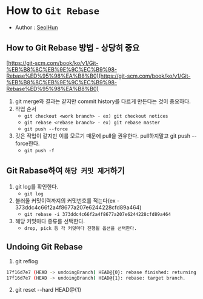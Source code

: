 # How to `Git Rebase`
- Author : [SeolHun](https://github.com/Seolhun/)

## **How to Git Rebase 방법** - 상당히 중요
[https://git-scm.com/book/ko/v1/Git-%EB%B8%8C%EB%9E%9C%EC%B9%98-Rebase%ED%95%98%EA%B8%B0](https://git-scm.com/book/ko/v1/Git-%EB%B8%8C%EB%9E%9C%EC%B9%98-Rebase%ED%95%98%EA%B8%B0)
1. git merge와 결과는 같지만 commit history를 다르게 만든다는 것이 중요하다.
2. 작업 순서
	- `git checkout <work branch> - ex) git checkout notices`
	- `git rebase <rebase branch> - ex) git rebase master`
	- `git push --force `
3. 깃은 작업이 같지만 이를 모르기 때문에 pull을 권유한다. pull하지말고 git push --force한다.
	- `git push -f`

## **Git Rabase하여 `해당 커밋 제거`하기**
1. git log를 확인한다.
	- `git log`
2. 불러올 커밋이력까지의 커밋번호를 적는다(ex - 373ddc4c66f2a4f8677a207e6244228cfd89a464)
	- `git rebase -i 373ddc4c66f2a4f8677a207e6244228cfd89a464`
3. 해당 커밋마다 종류를 선택한다.
	- `drop, pick 등 각 커밋마다 진행될 옵션을 선택한다.`


## Undoing Git Rebase
1. git reflog
```bash
17f16d7e7 (HEAD -> undoingBranch) HEAD@{0}: rebase finished: returning to refs/heads/undoingBranch
17f16d7e7 (HEAD -> undoingBranch) HEAD@{1}: rebase: target branch.
```
2. git reset --hard HEAD@{1}